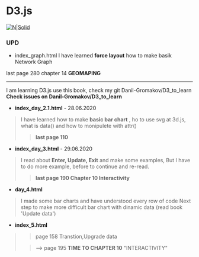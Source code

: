 # D3.js

[![N|Solid](https://books.google.ru/books/content?id=p_SmE74sVtwC&printsec=frontcover&img=1&zoom=1&edge=curl&imgtk=AFLRE73z6JwzZfoNUO143yoZDfk-8K9owCkAAjGNkYZmf3zdZ2Qn_LXNshnYfOpFKHEHvagXKE9F_v08Vpx_5WdHDTIt0fjuD1CrQ0B7YAEvrFURn7_vx31gJY5jpsO7mzcBw53piWZn)](https://www.oreilly.com/library/view/interactive-data-visualization/9781449340223/)



### UPD

- index_graph.html
I have learned **force layout** how to make basik Network Graph

last page 280 chapter 14 **GEOMAPING**

-------------------------------------

I am learning D3.js use this book, check my git Danil-Gromakov/D3_to_learn
**Сheck issues on Danil-Gromakov/D3_to_learn**
  - **index_day_2.1.html** - 28.06.2020
>I have learned how to make **basic bar chart** , ho to use svg at 3d.js,
> what is data() and how to monipulete with attr()
> > **last page 110**

- **index_day_3.html** - 29.06.2020
> I read about **Enter, Update, Exit** and make some examples,
> But I have to do more example, before to continue and re-read.
> > **last page 190 Chapter 10 Interactivity**
- **day_4.html**
> I made some bar charts and have understood every row of code
> Next step to make more difficult bar chart with dinamic data (read book 'Update data')
> >
- **index_5.html**
> > page 158 Transtion,Upgrade data  
>
> > --> page 195 **TIME TO CHAPTER 10** "INTERACTIVITY" 
